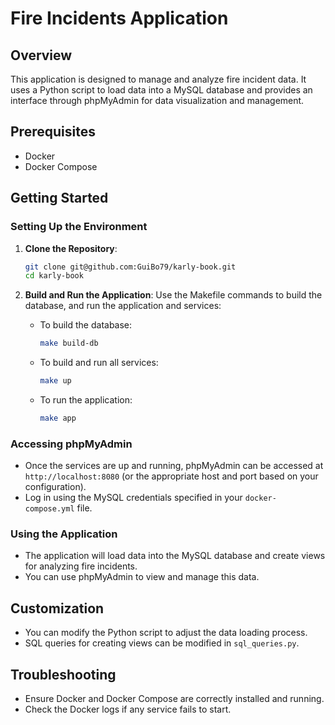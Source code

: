 # Fire Incidents Application

## Overview
This application is designed to manage and analyze fire incident data. It uses a Python script to load data into a MySQL database and provides an interface through phpMyAdmin for data visualization and management.

## Prerequisites
- Docker
- Docker Compose

## Getting Started

### Setting Up the Environment
1. **Clone the Repository**:
   ```bash
   git clone git@github.com:GuiBo79/karly-book.git
   cd karly-book
   ```

2. **Build and Run the Application**:
   Use the Makefile commands to build the database, and run the application and services:

   - To build the database:
     ```bash
     make build-db
     ```
   - To build and run all services:
     ```bash
     make up
     ```
   - To run the application:
     ```bash
     make app
     ```

### Accessing phpMyAdmin
- Once the services are up and running, phpMyAdmin can be accessed at `http://localhost:8080` (or the appropriate host and port based on your configuration).
- Log in using the MySQL credentials specified in your `docker-compose.yml` file.

### Using the Application
- The application will load data into the MySQL database and create views for analyzing fire incidents.
- You can use phpMyAdmin to view and manage this data.

## Customization
- You can modify the Python script to adjust the data loading process.
- SQL queries for creating views can be modified in `sql_queries.py`.

## Troubleshooting
- Ensure Docker and Docker Compose are correctly installed and running.
- Check the Docker logs if any service fails to start.
